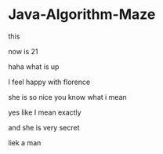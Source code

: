 # Java-Algorithm-Maze

this

now is 21

haha what is up

I feel happy with florence

she is so nice you know what i mean

yes like I mean exactly

and she is very secret

liek a man
